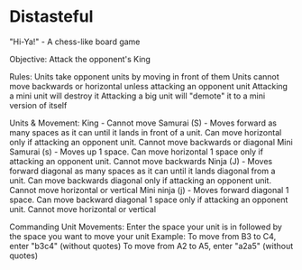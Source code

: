 # Distasteful
 "Hi-Ya!" - A chess-like board game

Objective:
Attack the opponent's King

Rules:
Units take opponent units by moving in front of them
Units cannot move backwards or horizontal unless attacking an opponent unit
Attacking a mini unit will destroy it
Attacking a big unit will "demote" it to a mini version of itself

Units & Movement:
King - Cannot move
Samurai (S) - Moves forward as many spaces as it can until it lands in front of a unit. Can move horizontal only if attacking an opponent unit. Cannot move backwards or diagonal
Mini Samurai (s) - Moves up 1 space. Can move horizontal 1 space only if attacking an opponent unit. Cannot move backwards
Ninja (J) - Moves forward diagonal as many spaces as it can until it lands diagonal from a unit. Can move backwards diagonal only if attacking an opponent unit. Cannot move horizontal or vertical
Mini ninja (j) - Moves forward diagonal 1 space. Can move backward diagonal 1 space only if attacking an opponent unit. Cannot move horizontal or vertical

Commanding Unit Movements:
Enter the space your unit is in followed by the space you want to move your unit
Example: To move from B3 to C4, enter "b3c4" (without quotes)
To move from A2 to A5, enter "a2a5" (without quotes)
